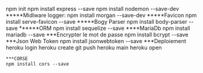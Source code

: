 npm init
npm install express --save
npm install nodemon --save-dev
*****Midlware
logger: npm install morgan --save-dev
*****Favicon
npm install serve-favicon --save
*****Bogy Parser
npm install body-parser --save
******ORM
npm install sequelize --save
****MariaDb
npm install mariadb --save
***Encrypter le mot de passe
npm install bcrypt --save
***Json Web Token
npm install jsonwebtoken --save
***Deploiement
heroku login
heroku create
git push heroku main
heroku open
```
***CORSE
npm install cors --save
```